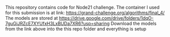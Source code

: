 This repository contains code for Node21 challenge.
The container I used for this submission is at link: https://grand-challenge.org/algorithms/final_4/
The models are stored at https://drive.google.com/drive/folders/1dqO-7guGiJRZcE7XYUfxH3LxBUDa7XR6?usp=sharing 
Download the models from the link above into the this repo folder and everything is setup
